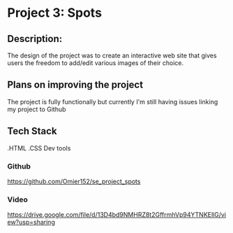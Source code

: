 # Project 3: Spots

## Description:

The design of the project was to create an interactive web site that gives users the freedom to add/edit various images of their choice.

## Plans on improving the project
The project is fully functionally but currently I'm still having issues linking my project to Github
## Tech Stack

.HTML
.CSS
Dev tools

### Github

https://github.com/Omier152/se_project_spots

### Video

https://drive.google.com/file/d/13D4bd9NMHRZ8t2GffrmhVp94YTNKEllG/view?usp=sharing